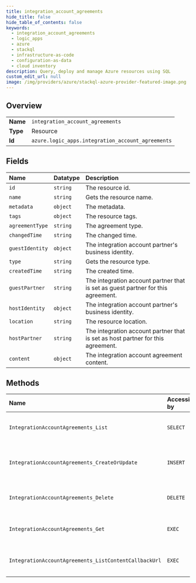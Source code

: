 ```yaml
---
title: integration_account_agreements
hide_title: false
hide_table_of_contents: false
keywords:
  - integration_account_agreements
  - logic_apps
  - azure    
  - stackql
  - infrastructure-as-code
  - configuration-as-data
  - cloud inventory
description: Query, deploy and manage Azure resources using SQL
custom_edit_url: null
image: /img/providers/azure/stackql-azure-provider-featured-image.png
---
```

  
    

## Overview
<table><tbody>
<tr><td><b>Name</b></td><td><code>integration_account_agreements</code></td></tr>
<tr><td><b>Type</b></td><td>Resource</td></tr>
<tr><td><b>Id</b></td><td><code>azure.logic_apps.integration_account_agreements</code></td></tr>
</tbody></table>

## Fields
| Name | Datatype | Description |
|:-----|:---------|:------------|
| `id` | `string` | The resource id. |
| `name` | `string` | Gets the resource name. |
| `metadata` | `object` | The metadata. |
| `tags` | `object` | The resource tags. |
| `agreementType` | `string` | The agreement type. |
| `changedTime` | `string` | The changed time. |
| `guestIdentity` | `object` | The integration account partner's business identity. |
| `type` | `string` | Gets the resource type. |
| `createdTime` | `string` | The created time. |
| `guestPartner` | `string` | The integration account partner that is set as guest partner for this agreement. |
| `hostIdentity` | `object` | The integration account partner's business identity. |
| `location` | `string` | The resource location. |
| `hostPartner` | `string` | The integration account partner that is set as host partner for this agreement. |
| `content` | `object` | The integration account agreement content. |
## Methods
| Name | Accessible by | Required Params | Description |
|:-----|:--------------|:----------------|:------------|
| `IntegrationAccountAgreements_List` | `SELECT` | `api-version, integrationAccountName, resourceGroupName, subscriptionId` | Gets a list of integration account agreements. |
| `IntegrationAccountAgreements_CreateOrUpdate` | `INSERT` | `agreementName, api-version, integrationAccountName, resourceGroupName, subscriptionId` | Creates or updates an integration account agreement. |
| `IntegrationAccountAgreements_Delete` | `DELETE` | `agreementName, api-version, integrationAccountName, resourceGroupName, subscriptionId` | Deletes an integration account agreement. |
| `IntegrationAccountAgreements_Get` | `EXEC` | `agreementName, api-version, integrationAccountName, resourceGroupName, subscriptionId` | Gets an integration account agreement. |
| `IntegrationAccountAgreements_ListContentCallbackUrl` | `EXEC` | `agreementName, api-version, integrationAccountName, resourceGroupName, subscriptionId` | Get the content callback url. |
